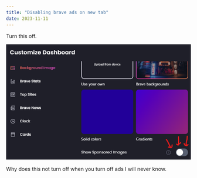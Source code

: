 ```yaml
---
title: "Disabling brave ads on new tab"
date: 2023-11-11
---
```


Turn this off.

![screenshot of the background menu](/assets/Screenshot%202023-11-11%20211026.png)

Why does this not turn off when you turn off ads I will never know.